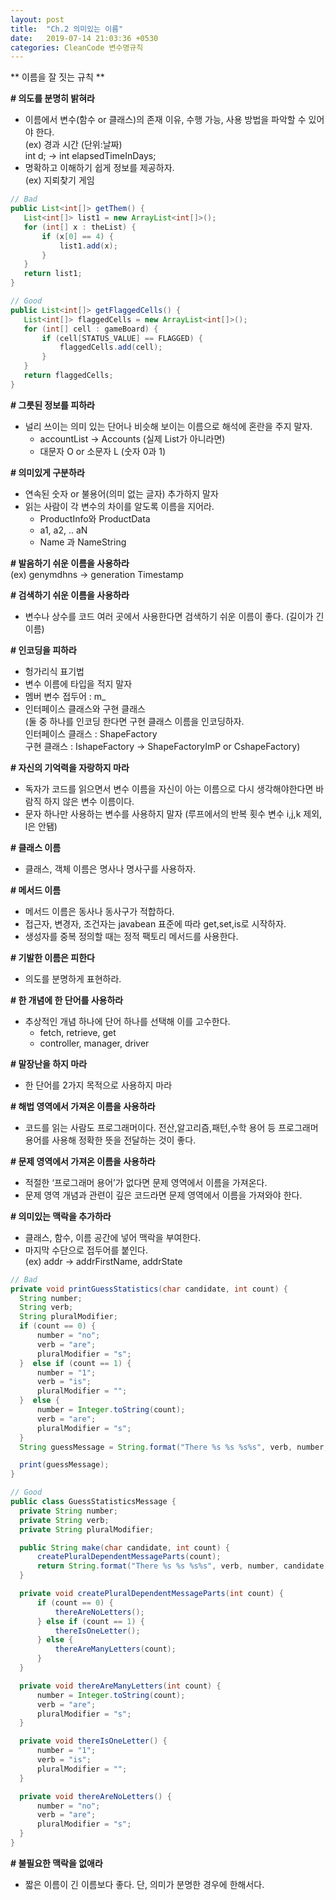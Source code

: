 ```yaml
---
layout: post
title:  "Ch.2 의미있는 이름"
date:   2019-07-14 21:03:36 +0530
categories: CleanCode 변수명규칙
---
```


\** 이름을 잘 짓는 규칙 \**

**\# 의도를 분명히 밝혀라**
 - 이름에서 변수(함수 or 클래스)의 존재 이유, 수행 가능, 사용 방법을 파악할 수 있어야 한다.  
  (ex) 경과 시간 (단위:날짜)  
  int d; -> int elapsedTimeInDays;  
 - 명확하고 이해하기 쉽게 정보를 제공하자.  
 (ex) 지뢰찾기 게임
 
 ```java
 // Bad
 public List<int[]> getThem() {
    List<int[]> list1 = new ArrayList<int[]>();
    for (int[] x : theList) {
        if (x[0] == 4) {
            list1.add(x);
        }
    }
    return list1;
}
 ```
 
 ```java
 // Good
 public List<int[]> getFlaggedCells() {
    List<int[]> flaggedCells = new ArrayList<int[]>();
    for (int[] cell : gameBoard) {
        if (cell[STATUS_VALUE] == FLAGGED) {
            flaggedCells.add(cell);
        }
    }
    return flaggedCells;
}
 ```

**\# 그릇된 정보를 피하라**
 - 널리 쓰이는 의미 있는 단어나 비슷해 보이는 이름으로 해석에 혼란을 주지 말자.
	- accountList -> Accounts (실제 List가 아니라면)
	- 대문자 O or 소문자 L (숫자 0과 1)  

**\# 의미있게 구분하라**
 - 연속된 숫자 or 불용어(의미 없는 글자) 추가하지 말자
 - 읽는 사람이 각 변수의 차이를 알도록 이름을 지어라.
	- ProductInfo와 ProductData
	- a1, a2, .. aN
	- Name 과 NameString

**\# 발음하기 쉬운 이름을 사용하라**  
 (ex) genymdhns -> generation Timestamp

**\# 검색하기 쉬운 이름을 사용하라**
 - 변수나 상수를 코드 여러 곳에서 사용한다면 검색하기 쉬운 이름이 좋다. (길이가 긴 이름)

**\# 인코딩을 피하라**
 - 헝가리식 표기법 
  - 변수 이름에 타입을 적지 말자
 - 멤버 변수 접두어 : m_
 - 인터페이스 클래스와 구현 클래스  
   (둘 중 하나를 인코딩 한다면 구현 클래스 이름을 인코딩하자.     
      인터페이스 클래스 : ShapeFactory        
      구현 클래스 : IshapeFactory -> ShapeFactoryImP or CshapeFactory)

**\# 자신의 기억력을 자랑하지 마라**
 - 독자가 코드를 읽으면서 변수 이름을 자신이 아는 이름으로 다시 생각해야한다면 바람직 하지 않은 변수 이름이다.
 - 문자 하나만 사용하는 변수를 사용하지 말자
 (루프에서의 반복 횟수 변수 i,j,k 제외, l은 안됌)

**\# 클래스 이름**
 - 클래스, 객체 이름은 명사나 명사구를 사용하자.

**\# 메서드 이름**
 - 메서드 이름은 동사나 동사구가 적합하다. 
 - 접근자, 변경자, 조건자는 javabean 표준에 따라 get,set,is로 시작하자. 
 - 생성자를 중복 정의할 때는 정적 팩토리 메서드를 사용한다.

**\# 기발한 이름은 피한다**
 - 의도를 분명하게 표현하라.

**\# 한 개념에 한 단어를 사용하라**
 - 추상적인 개념 하나에 단어 하나를 선택해 이를 고수한다.
 	- fetch, retrieve, get
 	- controller, manager, driver

**\# 말장난을 하지 마라**
 - 한 단어를 2가지 목적으로 사용하지 마라

**\# 해법 영역에서 가져온 이름을 사용하라**
 - 코드를 읽는 사람도 프로그래머이다. 전산,알고리즘,패턴,수학 용어 등 프로그래머 용어를 사용해 정확한 뜻을 전달하는 것이 좋다.

**\# 문제 영역에서 가져온 이름을 사용하라**
 - 적절한 ‘프로그래머 용어’가 없다면 문제 영역에서 이름을 가져온다.
 - 문제 영역 개념과 관련이 깊은 코드라면 문제 영역에서 이름을 가져와야 한다.
 
**\# 의미있는 맥락을 추가하라**
 - 클래스, 함수, 이름 공간에 넣어 맥락을 부여한다. 
 - 마지막 수단으로 접두어를 붙인다.  
  (ex) addr -> addrFirstName, addrState
  
  ```java
  // Bad
private void printGuessStatistics(char candidate, int count) {
    String number;
    String verb;
    String pluralModifier;
    if (count == 0) {  
        number = "no";  
        verb = "are";  
        pluralModifier = "s";  
    }  else if (count == 1) {
        number = "1";  
        verb = "is";  
        pluralModifier = "";  
    }  else {
        number = Integer.toString(count);  
        verb = "are";  
        pluralModifier = "s";  
    }
    String guessMessage = String.format("There %s %s %s%s", verb, number, candidate, pluralModifier );

    print(guessMessage);
}
  ```
  
  ```java
  // Good
public class GuessStatisticsMessage {
    private String number;
    private String verb;
    private String pluralModifier;

    public String make(char candidate, int count) {
        createPluralDependentMessageParts(count);
        return String.format("There %s %s %s%s", verb, number, candidate, pluralModifier );
    }

    private void createPluralDependentMessageParts(int count) {
        if (count == 0) {
            thereAreNoLetters();
        } else if (count == 1) {
            thereIsOneLetter();
        } else {
            thereAreManyLetters(count);
        }
    }

    private void thereAreManyLetters(int count) {
        number = Integer.toString(count);
        verb = "are";
        pluralModifier = "s";
    }

    private void thereIsOneLetter() {
        number = "1";
        verb = "is";
        pluralModifier = "";
    }

    private void thereAreNoLetters() {
        number = "no";
        verb = "are";
        pluralModifier = "s";
    }
}
  ```
  
**\# 불필요한 맥락을 없애라**
 - 짧은 이름이 긴 이름보다 좋다. 단, 의미가 분명한 경우에 한해서다.



